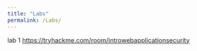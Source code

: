 ```yaml
---
title: "Labs"
permalink: /Labs/
---
```

lab 1
https://tryhackme.com/room/introwebapplicationsecurity
